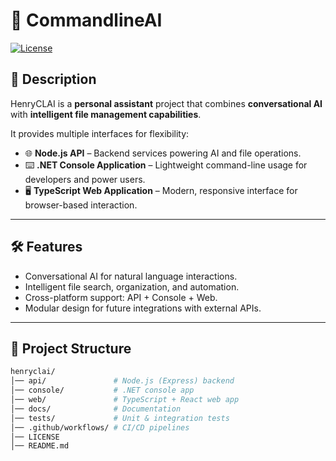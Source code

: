 # 🤖 CommandlineAI

[![License](https://img.shields.io/badge/license-MIT-blue.svg)](LICENSE)

## 📖 Description
HenryCLAI is a **personal assistant** project that combines **conversational AI** with **intelligent file management capabilities**.  

It provides multiple interfaces for flexibility:
- 🌐 **Node.js API** – Backend services powering AI and file operations.  
- ⌨️ **.NET Console Application** – Lightweight command-line usage for developers and power users.  
- 🖥️ **TypeScript Web Application** – Modern, responsive interface for browser-based interaction.  

---

## 🛠️ Features
- Conversational AI for natural language interactions.  
- Intelligent file search, organization, and automation.  
- Cross-platform support: API + Console + Web.  
- Modular design for future integrations with external APIs.  

---

## 📂 Project Structure
```bash
henryclai/
│── api/               # Node.js (Express) backend
│── console/           # .NET console app
│── web/               # TypeScript + React web app
│── docs/              # Documentation
│── tests/             # Unit & integration tests
│── .github/workflows/ # CI/CD pipelines
│── LICENSE
│── README.md

